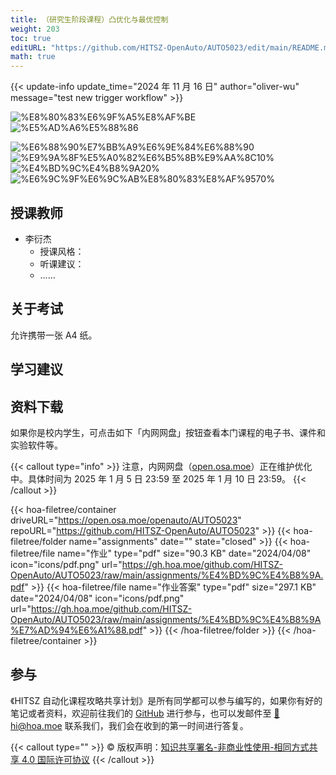 ```yaml
---
title: （研究生阶段课程）凸优化与最优控制
weight: 203
toc: true
editURL: "https://github.com/HITSZ-OpenAuto/AUTO5023/edit/main/README.md"
math: true
---
```


{{< update-info update_time="2024 年 11 月 16 日" author="oliver-wu" message="test new trigger workflow" >}}

<div class="img-div hx-mt-4 hx-flex-row hx-justify-start hx-items-center">

![%E8%80%83%E6%9F%A5%E8%AF%BE](https://img.shields.io/badge/%E8%80%83%E6%9F%A5%E8%AF%BE-green)
![%E5%AD%A6%E5%88%86](https://img.shields.io/badge/%E5%AD%A6%E5%88%86-2-moccasin)

![%E6%88%90%E7%BB%A9%E6%9E%84%E6%88%90](https://img.shields.io/badge/%E6%88%90%E7%BB%A9%E6%9E%84%E6%88%90-gold)
![%E9%9A%8F%E5%A0%82%E6%B5%8B%E9%AA%8C10%](https://img.shields.io/badge/%E9%9A%8F%E5%A0%82%E6%B5%8B%E9%AA%8C-10%25-wheat)
![%E4%BD%9C%E4%B8%9A20%](https://img.shields.io/badge/%E4%BD%9C%E4%B8%9A-20%25-wheat)
![%E6%9C%9F%E6%9C%AB%E8%80%83%E8%AF%9570%](https://img.shields.io/badge/%E6%9C%9F%E6%9C%AB%E8%80%83%E8%AF%95-70%25-wheat)


</div>

## 授课教师

- 李衍杰
  - 授课风格：
  - 听课建议：
  - ……

## 关于考试

允许携带一张 A4 纸。

## 学习建议

## 资料下载

如果你是校内学生，可点击如下「内网网盘」按钮查看本门课程的电子书、课件和实验软件等。

{{< callout type="info" >}}
  注意，内网网盘（[open.osa.moe](https://open.osa.moe/openauto)）正在维护优化中。具体时间为 2025 年 1 月 5 日 23:59 至 2025 年 1 月 10 日 23:59。
{{< /callout >}}

{{< hoa-filetree/container driveURL="https://open.osa.moe/openauto/AUTO5023" repoURL="https://github.com/HITSZ-OpenAuto/AUTO5023" >}}
  {{< hoa-filetree/folder name="assignments" date="" state="closed" >}}
    {{< hoa-filetree/file name="作业" type="pdf" size="90.3 KB" date="2024/04/08" icon="icons/pdf.png" url="https://gh.hoa.moe/github.com/HITSZ-OpenAuto/AUTO5023/raw/main/assignments/%E4%BD%9C%E4%B8%9A.pdf" >}}
    {{< hoa-filetree/file name="作业答案" type="pdf" size="297.1 KB" date="2024/04/08" icon="icons/pdf.png" url="https://gh.hoa.moe/github.com/HITSZ-OpenAuto/AUTO5023/raw/main/assignments/%E4%BD%9C%E4%B8%9A%E7%AD%94%E6%A1%88.pdf" >}}
  {{< /hoa-filetree/folder >}}
{{< /hoa-filetree/container >}}

## 参与

《HITSZ 自动化课程攻略共享计划》是所有同学都可以参与编写的，如果你有好的笔记或者资料，欢迎前往我们的 [GitHub](https://github.com/HITSZ-OpenAuto) 进行参与，也可以发邮件至 [📮hi@hoa.moe](mailto:hi@hoa.moe) 联系我们，我们会在收到的第一时间进行答复。

{{< callout type="" >}}
  © 版权声明：[知识共享署名-非商业性使用-相同方式共享 4.0 国际许可协议](https://creativecommons.org/licenses/by-nc-sa/4.0/)
{{< /callout >}}
